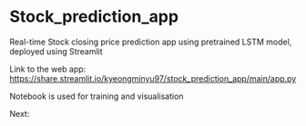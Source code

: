 # Stock_prediction_app

Real-time Stock closing price prediction app using pretrained LSTM model, deployed using Streamlit

Link to the web app: 
https://share.streamlit.io/kyeongminyu97/stock_prediction_app/main/app.py

Notebook is used for training and visualisation

Next: 
